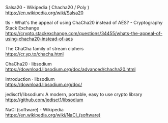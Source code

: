 Salsa20 - Wikipedia  ( Chacha20 / Poly )
 https://en.wikipedia.org/wiki/Salsa20  

tls - What's the appeal of using ChaCha20 instead of AES? - Cryptography Stack Exchange  
 https://crypto.stackexchange.com/questions/34455/whats-the-appeal-of-using-chacha20-instead-of-aes  

The ChaCha family of stream ciphers  
 https://cr.yp.to/chacha.html  

ChaCha20 · libsodium  
 https://download.libsodium.org/doc/advanced/chacha20.html  

Introduction · libsodium  
 https://download.libsodium.org/doc/  

jedisct1/libsodium: A modern, portable, easy to use crypto library  
 https://github.com/jedisct1/libsodium  

NaCl (software) - Wikipedia  
 https://en.wikipedia.org/wiki/NaCl_(software)  

